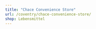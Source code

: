 ```yaml
---
title: "Chace Convenience Store"
url: /coventry/chace-convenience-store/
shop: Lebensmittel
---
```

